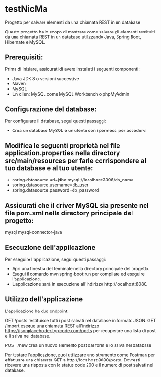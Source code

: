 # testNicMa
Progetto per salvare elementi da una chiamata REST in un database

Questo progetto ha lo scopo di mostrare come salvare gli elementi restituiti da una chiamata REST in un database utilizzando Java, Spring Boot, Hibernate e MySQL.

## Prerequisiti:
Prima di iniziare, assicurati di avere installati i seguenti componenti:
- Java JDK 8 o versioni successive
- Maven
- MySQL
- Un client MySQL come MySQL Workbench o phpMyAdmin

## Configurazione del database:
Per configurare il database, segui questi passaggi:

- Crea un database MySQL e un utente con i permessi per accedervi

## Modifica le seguenti proprietà nel file application.properties nella directory src/main/resources per farle corrispondere al tuo database e al tuo utente:
- spring.datasource.url=jdbc:mysql://localhost:3306/db_name
- spring.datasource.username=db_user
- spring.datasource.password=db_password

## Assicurati che il driver MySQL sia presente nel file pom.xml nella directory principale del progetto:
<dependency>
    <groupId>mysql</groupId>
    <artifactId>mysql-connector-java</artifactId>
</dependency>

## Esecuzione dell'applicazione
Per eseguire l'applicazione, segui questi passaggi:

- Apri una finestra del terminale nella directory principale del progetto.
- Esegui il comando mvn spring-boot:run per compilare ed eseguire l'applicazione.
- L'applicazione sarà in esecuzione all'indirizzo http://localhost:8080.

## Utilizzo dell'applicazione
L'applicazione ha due endpoint:

GET /posts restituisce tutti i post salvati nel database in formato JSON.
GET /import esegue una chiamata REST all'indirizzo https://jsonplaceholder.typicode.com/posts per recuperare una lista di post e li salva nel database.

POST /new crea un nuovo elemento post dal form e lo salva nel database

Per testare l'applicazione, puoi utilizzare uno strumento come Postman per effettuare una chiamata GET a http://localhost:8080/posts. Dovresti ricevere una risposta con lo status code 200 e il numero di post salvati nel database.

